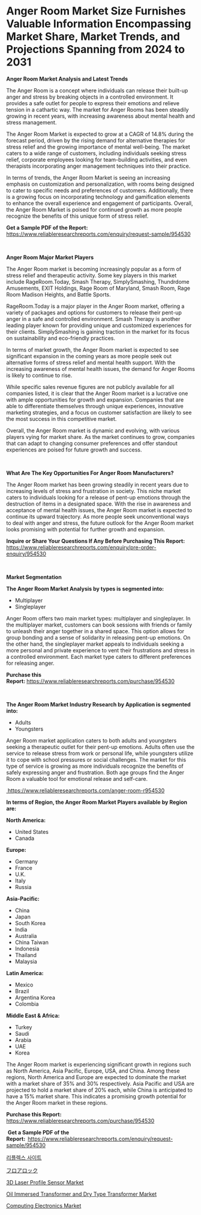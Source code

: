 <p><h1>Anger Room Market Size Furnishes Valuable Information Encompassing Market Share, Market Trends, and Projections Spanning from 2024 to 2031</h1></p><p><strong>Anger Room Market Analysis and Latest Trends</strong></p>
<p><p>The Anger Room is a concept where individuals can release their built-up anger and stress by breaking objects in a controlled environment. It provides a safe outlet for people to express their emotions and relieve tension in a cathartic way. The market for Anger Rooms has been steadily growing in recent years, with increasing awareness about mental health and stress management.</p><p>The Anger Room Market is expected to grow at a CAGR of 14.8% during the forecast period, driven by the rising demand for alternative therapies for stress relief and the growing importance of mental well-being. The market caters to a wide range of customers, including individuals seeking stress relief, corporate employees looking for team-building activities, and even therapists incorporating anger management techniques into their practice.</p><p>In terms of trends, the Anger Room Market is seeing an increasing emphasis on customization and personalization, with rooms being designed to cater to specific needs and preferences of customers. Additionally, there is a growing focus on incorporating technology and gamification elements to enhance the overall experience and engagement of participants. Overall, the Anger Room Market is poised for continued growth as more people recognize the benefits of this unique form of stress relief.</p></p>
<p><strong>Get a Sample PDF of the Report:&nbsp;</strong> <a href="https://www.reliableresearchreports.com/enquiry/request-sample/954530">https://www.reliableresearchreports.com/enquiry/request-sample/954530</a></p>
<p>&nbsp;</p>
<p><strong>Anger Room Major Market Players</strong></p>
<p><p>The Anger Room market is becoming increasingly popular as a form of stress relief and therapeutic activity. Some key players in this market include RageRoom.Today, Smash Therapy, SimplySmashing, Thundrdome Amusements, EXIT Holdings, Rage Room of Maryland, Smash Room, Rage Room Madison Heights, and Battle Sports.</p><p>RageRoom.Today is a major player in the Anger Room market, offering a variety of packages and options for customers to release their pent-up anger in a safe and controlled environment. Smash Therapy is another leading player known for providing unique and customized experiences for their clients. SimplySmashing is gaining traction in the market for its focus on sustainability and eco-friendly practices.</p><p>In terms of market growth, the Anger Room market is expected to see significant expansion in the coming years as more people seek out alternative forms of stress relief and mental health support. With the increasing awareness of mental health issues, the demand for Anger Rooms is likely to continue to rise.</p><p>While specific sales revenue figures are not publicly available for all companies listed, it is clear that the Anger Room market is a lucrative one with ample opportunities for growth and expansion. Companies that are able to differentiate themselves through unique experiences, innovative marketing strategies, and a focus on customer satisfaction are likely to see the most success in this competitive market.</p><p>Overall, the Anger Room market is dynamic and evolving, with various players vying for market share. As the market continues to grow, companies that can adapt to changing consumer preferences and offer standout experiences are poised for future growth and success.</p></p>
<p>&nbsp;</p>
<p><strong>What Are The Key Opportunities For Anger Room Manufacturers?</strong></p>
<p><p>The Anger Room market has been growing steadily in recent years due to increasing levels of stress and frustration in society. This niche market caters to individuals looking for a release of pent-up emotions through the destruction of items in a designated space. With the rise in awareness and acceptance of mental health issues, the Anger Room market is expected to continue its upward trajectory. As more people seek unconventional ways to deal with anger and stress, the future outlook for the Anger Room market looks promising with potential for further growth and expansion.</p></p>
<p><strong>Inquire or Share Your Questions If Any Before Purchasing This Report:</strong> <a href="https://www.reliableresearchreports.com/enquiry/pre-order-enquiry/954530">https://www.reliableresearchreports.com/enquiry/pre-order-enquiry/954530</a></p>
<p>&nbsp;</p>
<p><strong>Market Segmentation</strong></p>
<p><strong>The Anger Room Market Analysis by types is segmented into:</strong></p>
<p><ul><li>Multiplayer</li><li>Singleplayer</li></ul></p>
<p><p>Anger Room offers two main market types: multiplayer and singleplayer. In the multiplayer market, customers can book sessions with friends or family to unleash their anger together in a shared space. This option allows for group bonding and a sense of solidarity in releasing pent-up emotions. On the other hand, the singleplayer market appeals to individuals seeking a more personal and private experience to vent their frustrations and stress in a controlled environment. Each market type caters to different preferences for releasing anger.</p></p>
<p><strong>Purchase this Report:&nbsp;</strong><a href="https://www.reliableresearchreports.com/purchase/954530">https://www.reliableresearchreports.com/purchase/954530</a></p>
<p>&nbsp;</p>
<p><strong>The Anger Room Market Industry Research by Application is segmented into:</strong></p>
<p><ul><li>Adults</li><li>Youngsters</li></ul></p>
<p><p>Anger Room market application caters to both adults and youngsters seeking a therapeutic outlet for their pent-up emotions. Adults often use the service to release stress from work or personal life, while youngsters utilize it to cope with school pressures or social challenges. The market for this type of service is growing as more individuals recognize the benefits of safely expressing anger and frustration. Both age groups find the Anger Room a valuable tool for emotional release and self-care.</p></p>
<p><a href="https://www.reliableresearchreports.com/anger-room-r954530">&nbsp;https://www.reliableresearchreports.com/anger-room-r954530</a></p>
<p><strong>In terms of Region, the Anger Room Market Players available by Region are:</strong></p>
<p>
    <p> <strong> North America: </strong>
        <ul>
            <li>United States</li>
            <li>Canada</li>
        </ul>
        </p> 
    <p> <strong> Europe: </strong>
        <ul>
            <li>Germany</li>
            <li>France</li>
            <li>U.K.</li>
            <li>Italy</li>
            <li>Russia</li>
        </ul>
        </p> 
    <p> <strong> Asia-Pacific: </strong>
        <ul>
            <li>China</li>
            <li>Japan</li>
            <li>South Korea</li>
            <li>India</li>
            <li>Australia</li>
            <li>China Taiwan</li>
            <li>Indonesia</li>
            <li>Thailand</li>
            <li>Malaysia</li>
        </ul>
        </p> 
    <p> <strong> Latin America: </strong>
        <ul>
            <li>Mexico</li>
            <li>Brazil</li>
            <li>Argentina Korea</li>
            <li>Colombia</li>
        </ul>
        </p> 
    <p> <strong> Middle East & Africa: </strong>
        <ul>
            <li>Turkey</li>
            <li>Saudi</li>
            <li>Arabia</li>
            <li>UAE</li>
            <li>Korea</li>
        </ul>
    </p>
    </p>
<p><p>The Anger Room market is experiencing significant growth in regions such as North America, Asia Pacific, Europe, USA, and China. Among these regions, North America and Europe are expected to dominate the market with a market share of 35% and 30% respectively. Asia Pacific and USA are projected to hold a market share of 20% each, while China is anticipated to have a 15% market share. This indicates a promising growth potential for the Anger Room market in these regions.</p></p>
<p><strong>Purchase this Report: </strong><a href="https://www.reliableresearchreports.com/purchase/954530">https://www.reliableresearchreports.com/purchase/954530</a></p>
<p>&nbsp;<strong>Get a Sample PDF of the Report:&nbsp;&nbsp;</strong><a href="https://www.reliableresearchreports.com/enquiry/request-sample/954530">https://www.reliableresearchreports.com/enquiry/request-sample/954530</a></p>
<p><strong></strong></p>
<p><p><a href="https://github.com/vdhdwjyp90142/Market-Research-Report-List-2/blob/main/129778753499.md">리플렉스 사이트</a></p><p><a href="https://github.com/sghwr779811674/Market-Research-Report-List-2/blob/main/981610355596.md">フロアロック</a></p><p><a href="https://www.linkedin.com/pulse/3d-laser-profile-sensor-market-size-outlook-forecast-2024-2031-hi8uc">3D Laser Profile Sensor Market</a></p><p><a href="https://www.linkedin.com/pulse/oil-immersed-transformer-dry-type-market-analysis-sze-forecasted-s9bec">Oil Immersed Transformer and Dry Type Transformer Market</a></p><p><a href="https://github.com/ruddyyedelwadw/Market-Research-Report-List-2/blob/main/computing-electronics-market.md">Computing Electronics Market</a></p></p>